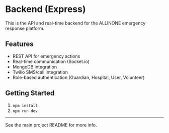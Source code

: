 # Backend (Express)

This is the API and real-time backend for the ALLINONE emergency response platform.

## Features
- REST API for emergency actions
- Real-time communication (Socket.io)
- MongoDB integration
- Twilio SMS/call integration
- Role-based authentication (Guardian, Hospital, User, Volunteer)

## Getting Started
1. `npm install`
2. `npm run dev`

---
See the main project README for more info. 